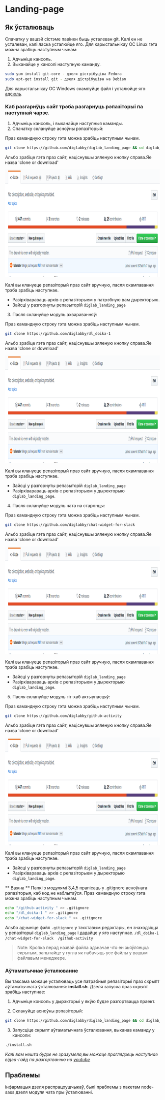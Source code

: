 # Landing-page 

## Як ўсталюваць

Спачатку у вашэй сiстэме павiнен быць усталеван git. Калi ен не усталеван, калi ласка усталюйце яго.
Для карыстальнiкау ОС Linux гэта можна зрабiць наступным чынам:
  1. Адчынiце кансоль.
  2. Выканайце у кансолi наступную каманду.

```bash 
sudo yum install git-core - дзеля дiстрiбуцiва Fedora
sudo apt-get install git - дзеля дiстрiбуцiва на Debian
```
Для карыстальнiкау ОС Windows скампуйце файл i усталюйце яго [адсюль](https://desktop.github.com/).


### Каб разгарнўць сайт трэба разгарнуць рэпазіторыі па наступнай чарзе.
1. Адчынiць кансоль, i выканайце наступныя каманды.
2. Спачатку склануйце асноўны рэпазіторый:

Праз камандную строку гэта можна зрабiць наступным чынам.
```bash 
git clone https://github.com/diglabby/diglab_landing_page && cd diglab_landing_page 
```
Альбо зрабiце гэта праз сайт, нацiснувшы зяленую кнопку справа.Яе назва 'clone or download'

<img width="100%" height="350" src="docs/download_button.png"> 

Калi вы клануеце репазiторый праз сайт вручную, пасля скампавання трэба зрабiць наступнае.
 * Разiрхiвараваць архiв с репазiторыем у патрэбную вам дыректорыю.
 * Зайсцi у разгорнуты репазыторiй `diglab_landing_page`

3. Пасля склануйце модуль ахвараванняў: 

Праз камандную строку гэта можна зрабiць наступным чынам.
```bash 
git clone https://github.com/diglabby/dl_doika-1
```
Альбо зрабiце гэта праз сайт, нацiснувшы зяленую кнопку справа.Яе назва 'clone or download'

<img width="100%" height="350" src="docs/download_button.png"> 

Калi вы клануеце репазiторый праз сайт вручную, пасля скампавання трэба зрабiць наступнае.
 * Зайсцi у разгорнуты репазыторiй `diglab_landing_page`
 * Разiрхiвараваць архiв с репазiторыем у дыректорыю `diglab_landing_page`.

4. Пасля склануйце модуль чата на старонцы:

Праз камандную строку гэта можна зрабiць наступным чынам.
```bash 
git clone https://github.com/diglabby/chat-widget-for-slack 
```
Альбо зрабiце гэта праз сайт, нацiснувшы зяленую кнопку справа.Яе назва 'clone or download'

<img width="100%" height="350" src="docs/download_button.png"> 

Калi вы клануеце репазiторый праз сайт вручную, пасля скампавання трэба зрабiць наступнае.
 * Зайсцi у разгорнуты репазыторiй `diglab_landing_page`
 * Разiрхiвараваць архiв с репазiторыем у дыректорыю `diglab_landing_page`.


5. Пасля склануйце модуль гіт-хаб актыунасцяў: 

Праз камандную строку гэта можна зрабiць наступным чынам.
```bash 
git clone https://github.com/diglabby/github-activity 
```
Альбо зрабiце гэта праз сайт, нацiснувшы зяленую кнопку справа.Яе назва 'clone or download'

<img width="100%" height="350" src="docs/download_button.png"> 

Калi вы клануеце репазiторый праз сайт вручную, пасля скампавання трэба зрабiць наступнае.
 * Зайсцi у разгорнуты репазыторiй `diglab_landing_page`
 * Разiрхiвараваць архiв с репазiторыем у дыректорыю `diglab_landing_page`.


** Важна **
Папкі з модулямі 3,4,5 прапісаць у .gitignore асноўнага рэпазіторыя, каб код не наблытаўся. 
Праз камандную строку гэта можна зрабiць наступным чынам.

```bash 
echo "/github-activity " >> .gitignore 
echo "/dl_doika-1 " >> .gitignore
echo "/chat-widget-for-slack " >> .gitignore
```
Альбо адчынiце файл `.gitignore` у тэкставым редактары, ен знаходзiцца у репазiторыi `diglab_landing_page` i дадайце у яго наступнае.
`
/dl_doika-1
/chat-widget-for-slack 
/github-activity 
`
> Note: Кропка перад назвай файла адзначае что ен зьяўляецца скрытым, запытайце у гугла як пабачыць усе файлы у вашым файлавым менеджере.


### Aўтаматычнае ўсталюванне

Вы таксама можаце усталюваць усе патрэбныя репазiторыi праз скрыпт аўтаматычнага ўсталювання: **install.sh**.
Дзеля запуска праз скрыпт зрабіць наступнае:

1. Адчыніце консоль у дырэкторыі у якўю будзе разгортвацца праект.

2. Склануйце асноўны рэпазіторый:

```bash 
git clone https://github.com/diglabby/diglab_landing_page && cd diglab_landing_page  
```
3. Запусціце скрыпт аўтаматычнага ўсталювання, выканав каманду у кансоли: 
    
```bash 
./install.sh 
```

 *Калi вам нешта будзе не зразумела,вы можаце праглядзець наступнае вiдэа-гайд па разгортванню на [youtube](https://youtu.be/rt5h6KnxeUY)* 

## Праблемы

iнфармацыя дзеля распрацоушчыкаў, былi праблемы з пакетам node-sass дзеля модуля чата пры ўсталюваннi.

